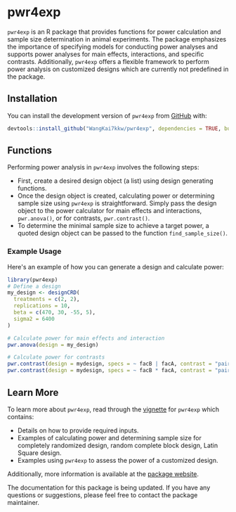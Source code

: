 
# pwr4exp

`pwr4exp` is an R package that provides functions for power calculation and sample size determination in animal experiments. The package emphasizes the importance of specifying models for conducting power analyses and supports power analyses for main effects, interactions, and specific contrasts. Additionally, `pwr4exp` offers a flexible framework to perform power analysis on customized designs which are currently not predefined in the package.

<!-- badges: start -->
<!-- badges: end -->

## Installation

You can install the development version of `pwr4exp` from [GitHub](https://github.com/WangKai7kkw/pwr4exp) with:

``` r
devtools::install_github("WangKai7kkw/pwr4exp", dependencies = TRUE, build_vignettes = TRUE)
```

## Functions

Performing power analysis in `pwr4exp` involves the following steps:
- First, create a desired design object (a list) using design generating functions.
- Once the design object is created, calculating power or determining sample size using `pwr4exp` is straightforward. Simply pass the design object to the power calculator for main effects and interactions, `pwr.anova()`, or for contrasts, `pwr.contrast()`.
- To determine the minimal sample size to achieve a target power, a quoted design object can be passed to the function `find_sample_size()`.

### Example Usage

Here's an example of how you can generate a design and calculate power:

```r
library(pwr4exp)
# Define a design
my_design <- designCRD(
  treatments = c(2, 2),
  replications = 10,
  beta = c(470, 30, -55, 5),
  sigma2 = 6400
)

# Calculate power for main effects and interaction
pwr.anova(design = my_design)

# Calculate power for contrasts
pwr.contrast(design = mydesign, specs = ~ facB | facA, contrast = "pairwise")
pwr.contrast(design = mydesign, specs = ~ facB * facA, contrast = "pairwise")
```

## Learn More

To learn more about `pwr4exp`, read through the [vignette](https://github.com/WangKai7kkw/pwr4exp/vignettes/Introduction.Rmd) for `pwr4exp` which contains:

- Details on how to provide required inputs.
- Examples of calculating power and determining sample size for completely randomized design, random complete block design, Latin Square design.
- Examples using `pwr4exp` to assess the power of a customized design.

Additionally, more information is available at the [package website](wangkai7kkw.github.io/pwr4exp/).

The documentation for this package is being updated. If you have any questions or suggestions, please feel free to contact the package maintainer.



